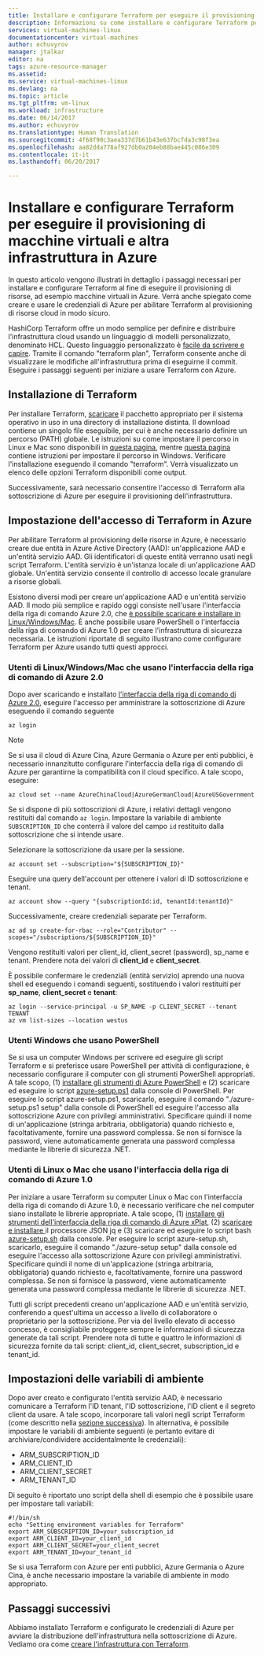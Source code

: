 ```yaml
---
title: Installare e configurare Terraform per eseguire il provisioning di macchine virtuali e altra infrastruttura in Azure | Microsoft Docs
description: Informazioni su come installare e configurare Terraform per la creazione di risorse di Azure
services: virtual-machines-linux
documentationcenter: virtual-machines
author: echuvyrov
manager: jtalkar
editor: na
tags: azure-resource-manager
ms.assetid: 
ms.service: virtual-machines-linux
ms.devlang: na
ms.topic: article
ms.tgt_pltfrm: vm-linux
ms.workload: infrastructure
ms.date: 06/14/2017
ms.author: echuvyrov
ms.translationtype: Human Translation
ms.sourcegitcommit: 4f68f90c3aea337d7b61b43e637bcfda3c98f3ea
ms.openlocfilehash: aa82dda778af927db0a204eb88bae445c086e309
ms.contentlocale: it-it
ms.lasthandoff: 06/20/2017

---
```


# <a name="install-and-configure-terraform-to-provision-vms-and-other-infrastructure-into-azure"></a>Installare e configurare Terraform per eseguire il provisioning di macchine virtuali e altra infrastruttura in Azure 
In questo articolo vengono illustrati in dettaglio i passaggi necessari per installare e configurare Terraform al fine di eseguire il provisioning di risorse, ad esempio macchine virtuali in Azure. Verrà anche spiegato come creare e usare le credenziali di Azure per abilitare Terraform al provisioning di risorse cloud in modo sicuro.

HashiCorp Terraform offre un modo semplice per definire e distribuire l'infrastruttura cloud usando un linguaggio di modelli personalizzato, denominato HCL. Questo linguaggio personalizzato è [facile da scrivere e capire](terraform-create-complete-vm.md). Tramite il comando "terraform plan", Terraform consente anche di visualizzare le modifiche all'infrastruttura prima di eseguirne il commit. Eseguire i passaggi seguenti per iniziare a usare Terraform con Azure.

## <a name="installing-terraform"></a>Installazione di Terraform
Per installare Terraform, [scaricare](https://www.terraform.io/downloads.html) il pacchetto appropriato per il sistema operativo in uso in una directory di installazione distinta. Il download contiene un singolo file eseguibile, per cui è anche necessario definire un percorso (PATH) globale. Le istruzioni su come impostare il percorso in Linux e Mac sono disponibili in [questa pagina](https://stackoverflow.com/questions/14637979/how-to-permanently-set-path-on-linux), mentre [questa pagina](https://stackoverflow.com/questions/1618280/where-can-i-set-path-to-make-exe-on-windows) contiene istruzioni per impostare il percorso in Windows. Verificare l'installazione eseguendo il comando "terraform". Verrà visualizzato un elenco delle opzioni Terraform disponibili come output.

Successivamente, sarà necessario consentire l'accesso di Terraform alla sottoscrizione di Azure per eseguire il provisioning dell'infrastruttura.

## <a name="setting-up-terraform-access-to-azure"></a>Impostazione dell'accesso di Terraform in Azure
Per abilitare Terraform al provisioning delle risorse in Azure, è necessario creare due entità in Azure Active Directory (AAD): un'applicazione AAD e un'entità servizio AAD. Gli identificatori di queste entità verranno usati negli script Terraform. L'entità servizio è un'istanza locale di un'applicazione AAD globale. Un'entità servizio consente il controllo di accesso locale granulare a risorse globali.

Esistono diversi modi per creare un'applicazione AAD e un'entità servizio AAD. Il modo più semplice e rapido oggi consiste nell'usare l'interfaccia della riga di comando Azure 2.0, che [è possibile scaricare e installare in Linux/Windows/Mac](https://docs.microsoft.com/en-us/cli/azure/install-azure-cli). È anche possibile usare PowerShell o l'interfaccia della riga di comando di Azure 1.0 per creare l'infrastruttura di sicurezza necessaria. Le istruzioni riportate di seguito illustrano come configurare Terraform per Azure usando tutti questi approcci.

### <a name="windowslinuxmac-users-using-azure-cli-20"></a>Utenti di Linux/Windows/Mac che usano l'interfaccia della riga di comando di Azure 2.0
Dopo aver scaricando e installato [l'interfaccia della riga di comando di Azure 2.0](https://docs.microsoft.com/en-us/cli/azure/install-azure-cli), eseguire l'accesso per amministrare la sottoscrizione di Azure eseguendo il comando seguente

```
az login
```

>[!NOTE]
>Se si usa il cloud di Azure Cina, Azure Germania o Azure per enti pubblici, è necessario innanzitutto configurare l'interfaccia della riga di comando di Azure per garantirne la compatibilità con il cloud specifico. A tale scopo, eseguire:

```
az cloud set --name AzureChinaCloud|AzureGermanCloud|AzureUSGovernment
```

Se si dispone di più sottoscrizioni di Azure, i relativi dettagli vengono restituiti dal comando `az login`. Impostare la variabile di ambiente `SUBSCRIPTION_ID` che conterrà il valore del campo `id` restituito dalla sottoscrizione che si intende usare. 

Selezionare la sottoscrizione da usare per la sessione.

```
az account set --subscription="${SUBSCRIPTION_ID}"
```

Eseguire una query dell'account per ottenere i valori di ID sottoscrizione e tenant.

```
az account show --query "{subscriptionId:id, tenantId:tenantId}"
```

Successivamente, creare credenziali separate per Terraform.

```
az ad sp create-for-rbac --role="Contributor" --scopes="/subscriptions/${SUBSCRIPTION_ID}"
```

Vengono restituiti valori per client_id, client_secret (password), sp_name e tenant. Prendere nota dei valori di **client_id** e **client_secret**.

È possibile confermare le credenziali (entità servizio) aprendo una nuova shell ed eseguendo i comandi seguenti, sostituendo i valori restituiti per **sp_name**, **client_secret** e **tenant**:

```
az login --service-principal -u SP_NAME -p CLIENT_SECRET --tenant TENANT
az vm list-sizes --location westus
```

### <a name="windows-users-using-powershell"></a>Utenti Windows che usano PowerShell
Se si usa un computer Windows per scrivere ed eseguire gli script Terraform e si preferisce usare PowerShell per attività di configurazione, è necessario configurare il computer con gli strumenti PowerShell appropriati. A tale scopo, (1) [installare gli strumenti di Azure PowerShell](https://docs.microsoft.com/en-us/powershell/azure/install-azurerm-ps) e (2) scaricare ed eseguire lo script [azure-setup.ps1](https://github.com/echuvyrov/terraform101/blob/master/azureSetup.ps1) dalla console di PowerShell. Per eseguire lo script azure-setup.ps1, scaricarlo, eseguire il comando "./azure-setup.ps1 setup" dalla console di PowerShell ed eseguire l'accesso alla sottoscrizione Azure con privilegi amministrativi. Specificare quindi il nome di un'applicazione (stringa arbitraria, obbligatoria) quando richiesto e, facoltativamente, fornire una password complessa. Se non si fornisce la password, viene automaticamente generata una password complessa mediante le librerie di sicurezza .NET.

### <a name="linuxmac-users-using-azure-cli-10"></a>Utenti di Linux o Mac che usano l'interfaccia della riga di comando di Azure 1.0
Per iniziare a usare Terraform su computer Linux o Mac con l'interfaccia della riga di comando di Azure 1.0, è necessario verificare che nel computer siano installate le librerie appropriate. A tale scopo, (1) [installare gli strumenti dell'interfaccia della riga di comando di Azure xPlat](https://docs.microsoft.com/cli/azure/install-azure-cli), (2) [scaricare e installare ](https://stedolan.github.io/jq/download/) il processore JSON jq e (3) scaricare ed eseguire lo script bash [azure-setup.sh](https://github.com/mitchellh/packer/blob/master/contrib/azure-setup.sh) dalla console. Per eseguire lo script azure-setup.sh, scaricarlo, eseguire il comando "./azure-setup setup" dalla console ed eseguire l'accesso alla sottoscrizione Azure con privilegi amministrativi. Specificare quindi il nome di un'applicazione (stringa arbitraria, obbligatoria) quando richiesto e, facoltativamente, fornire una password complessa. Se non si fornisce la password, viene automaticamente generata una password complessa mediante le librerie di sicurezza .NET.

Tutti gli script precedenti creano un'applicazione AAD e un'entità servizio, conferendo a quest'ultima un accesso a livello di collaboratore o proprietario per la sottoscrizione. Per via del livello elevato di accesso concesso, è consigliabile proteggere sempre le informazioni di sicurezza generate da tali script. Prendere nota di tutte e quattro le informazioni di sicurezza fornite da tali script: client_id, client_secret, subscription_id e tenant_id. 

## <a name="setting-environment-variables"></a>Impostazioni delle variabili di ambiente
Dopo aver creato e configurato l'entità servizio AAD, è necessario comunicare a Terraform l'ID tenant, l'ID sottoscrizione, l'ID client e il segreto client da usare. A tale scopo, incorporare tali valori negli script Terraform (come descritto nella [sezione successiva](terraform-create-complete-vm.md)). In alternativa, è possibile impostare le variabili di ambiente seguenti (e pertanto evitare di archiviare/condividere accidentalmente le credenziali):

- ARM_SUBSCRIPTION_ID
- ARM_CLIENT_ID
- ARM_CLIENT_SECRET
- ARM_TENANT_ID

Di seguito è riportato uno script della shell di esempio che è possibile usare per impostare tali variabili:

```
#!/bin/sh
echo "Setting environment variables for Terraform"
export ARM_SUBSCRIPTION_ID=your_subscription_id
export ARM_CLIENT_ID=your_client_id
export ARM_CLIENT_SECRET=your_client_secret
export ARM_TENANT_ID=your_tenant_id
```

Se si usa Terraform con Azure per enti pubblici, Azure Germania o Azure Cina, è anche necessario impostare la variabile di ambiente in modo appropriato.

## <a name="next-steps"></a>Passaggi successivi
Abbiamo installato Terraform e configurato le credenziali di Azure per avviare la distribuzione dell'infrastruttura nella sottoscrizione di Azure. Vediamo ora come [creare l'infrastruttura con Terraform](terraform-create-complete-vm.md).
